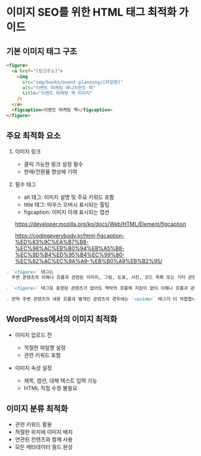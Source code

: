 # 이미지 SEO를 위한 HTML 태그 최적화 가이드

## 기본 이미지 태그 구조

```html
<figure>
  <a href="[링크주소]">
    <img
      src="img/books/event-planning/[파일명]"
      alt="이벤트 마케팅 매니지먼트 북"
      title="이벤트 마케팅 책 이미지"
    />
  </a>
  <figcaption>이벤트 마케팅 책</figcaption>
</figure>
```

## 주요 최적화 요소

1. 이미지 링크

   - 클릭 가능한 링크 설정 필수
   - 판매/전환율 향상에 기여

2. 필수 태그

   - alt 태그: 이미지 설명 및 주요 키워드 포함
   - title 태그: 마우스 오버시 표시되는 툴팁
   - figcaption: 이미지 아래 표시되는 캡션

   https://developer.mozilla.org/ko/docs/Web/HTML/Element/figcaption

   https://codingeverybody.kr/html-figcaption-%ED%83%9C%EA%B7%B8-%EC%98%AC%EB%B0%94%EB%A5%B8-%EC%9D%B4%ED%95%B4%EC%99%80-%EC%82%AC%EC%9A%A9-%EB%B0%A9%EB%B2%95/

```markdown
- `<figure>` 태그는
  주변 콘텐츠의 이해나 흐름과 관련된 이미지, 그림, 도표, 사진, 코드 목록 또는 기타 관련 콘텐츠 등의 독립된 콘텐츠를 나타내는 태그입니다.

- `<figure>` 태그로 표현된 콘텐츠가 없어도 맥락의 흐름에 지장이 없이 이해나 흐름과 관련된 자체적인 콘텐츠를 의미합니다.

- 만약 주변 콘텐츠의 내용 흐름과 별개인 콘텐츠의 경우에는 `<aside>` 태그가 더 적합합니다.
```

## WordPress에서의 이미지 최적화

- 이미지 업로드 전

  - 적절한 파일명 설정
  - 관련 키워드 포함

- 이미지 속성 설정
  - 제목, 캡션, 대체 텍스트 입력 가능
  - HTML 직접 수정 불필요

## 이미지 분류 최적화

- 관련 키워드 활용
- 적절한 위치에 이미지 배치
- 연관된 컨텐츠와 함께 사용
- 모든 메타데이터 필드 완성
